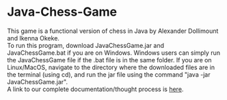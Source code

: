 # Java-Chess-Game
This game is a functional version of chess in Java by Alexander Dollimount and Ikenna Okeke.<br />
To run this program, download JavaChessGame.jar and JavaChessGame.bat if you are on Windows. Windows users can simply run the JavaChessGame file if the .bat file is in the same folder. If you are on Linux/MacOS, navigate to the directory where the downloaded files are in the terminal (using cd), and run the jar file using the command "java -jar JavaChessGame.jar".<br />
A link to our complete documentation/thought process is [here](https://docs.google.com/presentation/d/1lddTpQ9SLM2KYYg1c1bzOtPhnxh7JlyH/edit?usp=sharing&ouid=114132831843916633131&rtpof=true&sd=true).
